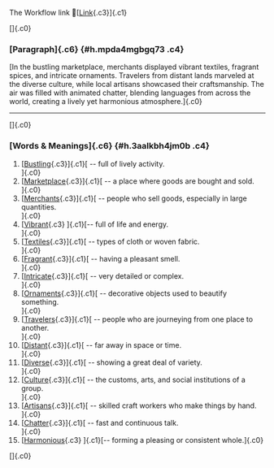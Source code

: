 The Workflow link
👏[[Link](https://www.google.com/url?q=http://www.google.com&sa=D&source=editors&ust=1759652299546340&usg=AOvVaw36sR1BLiQQVvtTGILtmgmE){.c3}]{.c1}

[]{.c0}

### [Paragraph]{.c6} {#h.mpda4mgbgq73 .c4}

[In the bustling marketplace, merchants displayed vibrant textiles,
fragrant spices, and intricate ornaments. Travelers from distant lands
marveled at the diverse culture, while local artisans showcased their
craftsmanship. The air was filled with animated chatter, blending
languages from across the world, creating a lively yet harmonious
atmosphere.]{.c0}

------------------------------------------------------------------------

[]{.c0}

### [Words & Meanings]{.c6} {#h.3aalkbh4jm0b .c4}

1.  [[Bustling](https://www.google.com/url?q=http://www.google.com&sa=D&source=editors&ust=1759652299547084&usg=AOvVaw0hZv9Y0bGnOKyI1qXWMH_P){.c3}]{.c1}[ --
    full of lively activity.\
    ]{.c0}
2.  [[Marketplace](https://www.google.com/url?q=http://www.google.com&sa=D&source=editors&ust=1759652299547231&usg=AOvVaw0lSCHnZtL0pKxjjN5rB-Fy){.c3}]{.c1}[ --
    a place where goods are bought and sold.\
    ]{.c0}
3.  [[Merchants](https://www.google.com/url?q=http://www.google.com&sa=D&source=editors&ust=1759652299547370&usg=AOvVaw0UQsrqMkJgQW6kKmE3v9M0){.c3}]{.c1}[ --
    people who sell goods, especially in large quantities.\
    ]{.c0}
4.  [[Vibrant](https://www.google.com/url?q=http://www.google.com&sa=D&source=editors&ust=1759652299547518&usg=AOvVaw2Z1ReBQo6dEKkMqDZbBMnx){.c3}
    ]{.c1}[-- full of life and energy.\
    ]{.c0}
5.  [[Textiles](https://www.google.com/url?q=http://www.google.com&sa=D&source=editors&ust=1759652299547664&usg=AOvVaw0nZ5JGOM7d90py8rA9ZbYD){.c3}]{.c1}[ --
    types of cloth or woven fabric.\
    ]{.c0}
6.  [[Fragrant](https://www.google.com/url?q=http://www.google.com&sa=D&source=editors&ust=1759652299547804&usg=AOvVaw02hqugUHxsbYpo_ehsFZwC){.c3}]{.c1}[ --
    having a pleasant smell.\
    ]{.c0}
7.  [[Intricate](https://www.google.com/url?q=http://www.google.com&sa=D&source=editors&ust=1759652299547951&usg=AOvVaw0XZOL0JZJ_Dgdt8wO_cpTm){.c3}]{.c1}[ --
    very detailed or complex.\
    ]{.c0}
8.  [[Ornaments](https://www.google.com/url?q=http://www.google.com&sa=D&source=editors&ust=1759652299548077&usg=AOvVaw3LD68jtyD-kp3y7JH0X6gt){.c3}]{.c1}[ --
    decorative objects used to beautify something.\
    ]{.c0}
9.  [[Travelers](https://www.google.com/url?q=http://www.google.com&sa=D&source=editors&ust=1759652299548213&usg=AOvVaw0fIsZOeKYjwsJsRwj0sEoK){.c3}]{.c1}[ --
    people who are journeying from one place to another.\
    ]{.c0}
10. [[Distant](https://www.google.com/url?q=http://www.google.com&sa=D&source=editors&ust=1759652299548352&usg=AOvVaw0dYLu4DMtPMWAaDmI5hsM0){.c3}]{.c1}[ --
    far away in space or time.\
    ]{.c0}
11. [[Diverse](https://www.google.com/url?q=http://www.google.com&sa=D&source=editors&ust=1759652299548463&usg=AOvVaw2rUf2XQHrBd_l78sn0I_5x){.c3}]{.c1}[ --
    showing a great deal of variety.\
    ]{.c0}
12. [[Culture](https://www.google.com/url?q=http://www.google.com&sa=D&source=editors&ust=1759652299548588&usg=AOvVaw1c1JOJTr_WTDelKZovKdAU){.c3}]{.c1}[ --
    the customs, arts, and social institutions of a group.\
    ]{.c0}
13. [[Artisans](https://www.google.com/url?q=http://www.google.com&sa=D&source=editors&ust=1759652299548761&usg=AOvVaw1rxVNaV5CueaKZPFAcP4JC){.c3}]{.c1}[ --
    skilled craft workers who make things by hand.\
    ]{.c0}
14. [[Chatter](https://www.google.com/url?q=http://www.google.com&sa=D&source=editors&ust=1759652299548996&usg=AOvVaw35c70-cV-mfgEi5H9SZCyK){.c3}]{.c1}[ --
    fast and continuous talk.\
    ]{.c0}
15. [[Harmonious](https://www.google.com/url?q=http://www.google.com&sa=D&source=editors&ust=1759652299549135&usg=AOvVaw1VjpPfiZKCsYY_h4-aLv5S){.c3}
    ]{.c1}[-- forming a pleasing or consistent whole.]{.c0}

[]{.c0}
